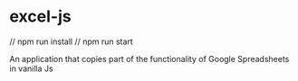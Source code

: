 # excel-js

// npm run install
// npm run start 

An application that copies part of the functionality of Google Spreadsheets in vanilla Js
